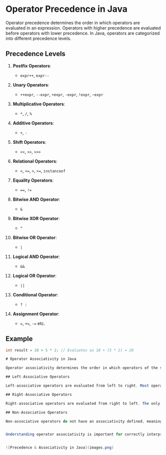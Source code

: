 # Operator Precedence in Java

Operator precedence determines the order in which operators are evaluated in an expression. Operators with higher precedence are evaluated before operators with lower precedence. In Java, operators are categorized into different precedence levels.

## Precedence Levels

1. **Postfix Operators**:
   - `expr++`, `expr--`

2. **Unary Operators**:
   - `++expr`, `--expr`, `+expr`, `-expr`, `!expr`, `~expr`

3. **Multiplicative Operators**:
   - `*`, `/`, `%`

4. **Additive Operators**:
   - `+`, `-`

5. **Shift Operators**:
   - `<<`, `>>`, `>>>`

6. **Relational Operators**:
   - `<`, `<=`, `>`, `>=`, `instanceof`

7. **Equality Operators**:
   - `==`, `!=`

8. **Bitwise AND Operator**:
   - `&`

9. **Bitwise XOR Operator**:
   - `^`

10. **Bitwise OR Operator**:
    - `|`

11. **Logical AND Operator**:
    - `&&`

12. **Logical OR Operator**:
    - `||`

13. **Conditional Operator**:
    - `? :`

14. **Assignment Operator**:
    - `=`, `+=`, `-=` etc.

## Example

```java
int result = 10 + 5 * 2; // Evaluates as 10 + (5 * 2) = 20

# Operator Associativity in Java

Operator associativity determines the order in which operators of the same precedence are evaluated in an expression. In Java, operators can be left-associative, right-associative, or non-associative.

## Left-Associative Operators

Left-associative operators are evaluated from left to right. Most operators in Java are left-associative, including arithmetic operators (`+`, `-`, `*`, `/`, `%`), assignment operators (`=`, `+=`, `-=`, `*=`, `/=`), logical operators (`&&`, `||`), and bitwise operators (`&`, `|`, `^`).

## Right-Associative Operators

Right-associative operators are evaluated from right to left. The only right-associative operator in Java is the assignment operator for ternary conditional expressions (`? :`).

## Non-Associative Operators

Non-associative operators do not have an associativity defined, meaning they cannot be chained together without parentheses. The equality operators (`==`, `!=`) and the relational operators (`<`, `<=`, `>`, `>=`) are non-associative.


Understanding operator associativity is important for correctly interpreting expressions and avoiding unexpected behavior in Java programs.


![Precedence & Associativity in Java](images.png)

